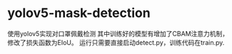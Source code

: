 # yolov5-mask-detection
 使用yolov5实现对口罩佩戴检测
 其中训练好的模型有增加了CBAM注意力机制，修改了损失函数为EIoU。
 运行只需要直接启动detect.py，训练代码在train.py.
